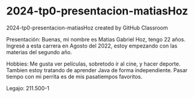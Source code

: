 # 2024-tp0-presentacion-matiasHoz
2024-tp0-presentacion-matiasHoz created by GitHub Classroom

Presentación: 
Buenas, mi nombre es Matias Gabriel Hoz, tengo 22 años. Ingresé a esta carrera en Agosto del 2022, estoy empezando con las materias del segundo año.

Hobbies:
Me gusta ver películas, sobretodo ir al cine, y hacer deporte. Tambien estoy tratando de aprender Java de forma independiente. Pasar tiempo con mi perrita es
de mis pasatiempos favoritos. 

Legajo:
211.500-1



